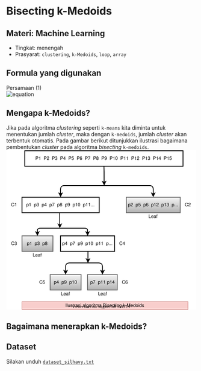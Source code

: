 # Bisecting k-Medoids
## Materi: Machine Learning
* Tingkat: menengah
* Prasyarat: `clustering`, `k-Medoids`, `loop`, `array`
## Formula yang digunakan
Persamaan (1)<br>
![equation](https://latex.codecogs.com/png.latex?variance=\frac{1}{n}\sum_{j=1,y_j\in_C_i}^{n}\big\|\big\|x_j-v_i\big\|\big\|^2)
## Mengapa k-Medoids?
Jika pada algoritma _clustering_ seperti `k-means` kita diminta untuk menentukan jumlah _cluster_, maka dengan `k-medoids`, jumlah _cluster_ akan terbentuk otomatis. Pada gambar berikut ditunjukkan ilustrasi bagaimana pembentukan _cluster_ pada algoritma _bisecting_ `k-medoids`.<br>
![Bisecting k-Medoids](https://github.com/ardiansyah-sweng/notes/blob/main/method-comparison-ilustrasi-bisecting-kmedoids.svg)
## Bagaimana menerapkan k-Medoids?

## Dataset
Silakan unduh [`dataset_silhavy.txt`](https://github.com/ardiansyah-sweng/ucwpso/blob/main/silhavy_dataset.txt)
